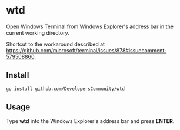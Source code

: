 # wtd

Open Windows Terminal from Windows Explorer's address bar in the current working directory.

Shortcut to the workaround described at https://github.com/microsoft/terminal/issues/878#issuecomment-579508860.

## Install

```bash
go install github.com/DevelopersCommunity/wtd
```

## Usage

Type **wtd** into the Windows Explorer's address bar and press **ENTER**.
